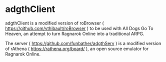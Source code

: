 adgthClient
=======

adgthClient is a modified version of roBrowser ( https://github.com/vthibault/roBrowser )
to be used with All Dogs Go To Heaven, an attempt to turn Ragnarok Online into a
traditional ARPG.

The server ( https://github.com/funbather/adgthServ ) is a modified
version of rAthena ( https://rathena.org/board/ ), an open source emulator for
Ragnarok Online.